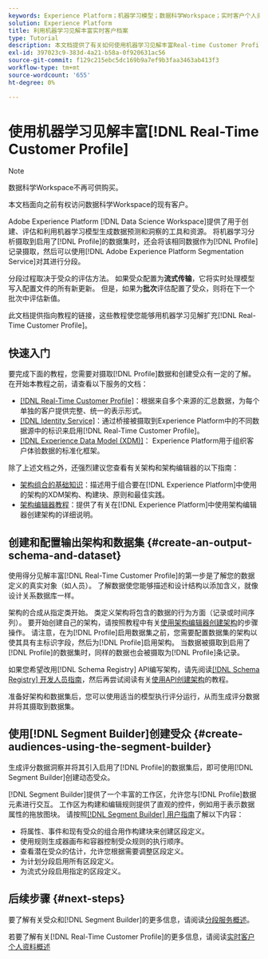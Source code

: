 ```yaml
---
keywords: Experience Platform；机器学习模型；数据科学Workspace；实时客户个人资料；热门主题；机器学习见解
solution: Experience Platform
title: 利用机器学习见解丰富实时客户档案
type: Tutorial
description: 本文档提供了有关如何使用机器学习见解丰富Real-time Customer Profile的指南。
exl-id: 397023c9-383d-4a21-b58a-0f920631ac56
source-git-commit: f129c215ebc5dc169b9a7ef9b3faa3463ab413f3
workflow-type: tm+mt
source-wordcount: '655'
ht-degree: 0%

---
```


# 使用机器学习见解丰富[!DNL Real-Time Customer Profile]

>[!NOTE]
>
>数据科学Workspace不再可供购买。
>
>本文档面向之前有权访问数据科学Workspace的现有客户。

Adobe Experience Platform [!DNL Data Science Workspace]提供了用于创建、评估和利用机器学习模型生成数据预测和洞察的工具和资源。 将机器学习分析摄取到启用了[!DNL Profile]的数据集时，还会将该相同数据作为[!DNL Profile]记录摄取，然后可以使用[!DNL Adobe Experience Platform Segmentation Service]对其进行分段。

分段过程取决于受众的评估方法。 如果受众配置为&#x200B;**流式传输**，它将实时处理模型写入配置文件的所有新更新。 但是，如果为&#x200B;**批次**&#x200B;评估配置了受众，则将在下一个批次中评估新值。

此文档提供指向教程的链接，这些教程使您能够用机器学习见解扩充[!DNL Real-Time Customer Profile]。

## 快速入门

要完成下面的教程，您需要对摄取[!DNL Profile]数据和创建受众有一定的了解。 在开始本教程之前，请查看以下服务的文档：

- [[!DNL Real-Time Customer Profile]](../../profile/home.md)：根据来自多个来源的汇总数据，为每个单独的客户提供完整、统一的表示形式。
- [[!DNL Identity Service]](../../identity-service/home.md)：通过桥接被摄取到Experience Platform中的不同数据源中的标识来启用[!DNL Real-Time Customer Profile]。
- [[!DNL Experience Data Model (XDM)]](../../xdm/home.md)： Experience Platform用于组织客户体验数据的标准化框架。

除了上述文档之外，还强烈建议您查看有关架构和架构编辑器的以下指南：

- [架构组合的基础知识](../../xdm/schema/composition.md)：描述用于组合要在[!DNL Experience Platform]中使用的架构的XDM架构、构建块、原则和最佳实践。
- [架构编辑器教程](../../xdm/tutorials/create-schema-ui.md)：提供了有关在[!DNL Experience Platform]中使用架构编辑器创建架构的详细说明。

## 创建和配置输出架构和数据集 {#create-an-output-schema-and-dataset}

使用得分见解丰富[!DNL Real-Time Customer Profile]的第一步是了解您的数据定义的真实对象（如人员）。 了解数据使您能够描述和设计结构以添加含义，就像设计关系数据库一样。

架构的合成从指定类开始。 类定义架构将包含的数据的行为方面（记录或时间序列）。 要开始创建自己的架构，请按照教程中有关[使用架构编辑器创建架构](../../xdm/tutorials/create-schema-ui.md)的步骤操作。 请注意，在为[!DNL Profile]启用数据集之前，您需要配置数据集的架构以使其具有主标识字段，然后为[!DNL Profile]启用架构。 当数据被摄取到启用了[!DNL Profile]的数据集时，同样的数据也会被摄取为[!DNL Profile]条记录。

如果您希望改用[!DNL Schema Registry] API编写架构，请先阅读[[!DNL Schema Registry] 开发人员指南](../../xdm/api/getting-started.md)，然后再尝试阅读有关[使用API创建架构](../../xdm/tutorials/create-schema-api.md)的教程。

准备好架构和数据集后，您可以使用适当的模型执行评分运行，从而生成评分数据并将其摄取到数据集。

## 使用[!DNL Segment Builder]创建受众 {#create-audiences-using-the-segment-builder}

生成评分数据洞察并将其引入启用了[!DNL Profile]的数据集后，即可使用[!DNL Segment Builder]创建动态受众。

[!DNL Segment Builder]提供了一个丰富的工作区，允许您与[!DNL Profile]数据元素进行交互。 工作区为构建和编辑规则提供了直观的控件，例如用于表示数据属性的拖放图块。 请按照[[!DNL Segment Builder] 用户指南](../../segmentation/ui/segment-builder.md)了解以下内容：

- 将属性、事件和现有受众的组合用作构建块来创建区段定义。
- 使用规则生成器画布和容器控制受众规则的执行顺序。
- 查看潜在受众的估计，允许您根据需要调整区段定义。
- 为计划分段启用所有区段定义。
- 为流式分段启用指定的区段定义。

## 后续步骤 {#next-steps}

要了解有关受众和[!DNL Segment Builder]的更多信息，请阅读[分段服务概述](../../segmentation/home.md)。

若要了解有关[!DNL Real-Time Customer Profile]的更多信息，请阅读[实时客户个人资料概述](../../profile/home.md)
